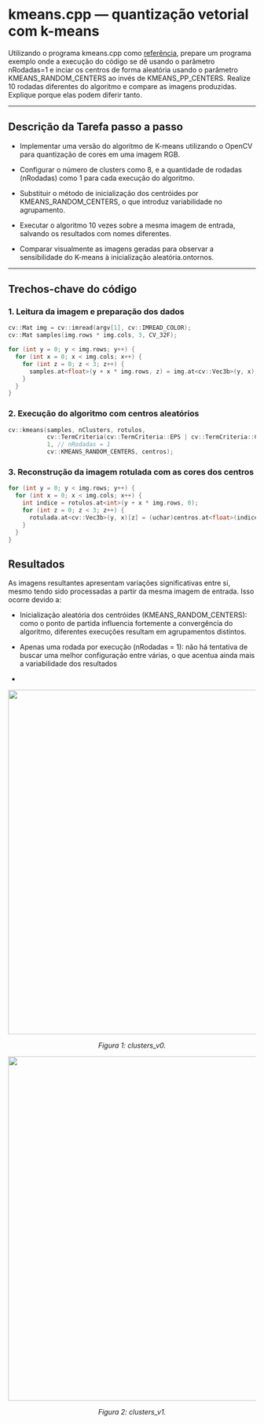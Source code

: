 # kmeans.cpp — quantização vetorial com k-means

Utilizando o programa kmeans.cpp como [referência](https://agostinhobritojr.github.io/tutorial/pdi/kmeans.html), prepare um programa exemplo onde a execução do código se dê usando o parâmetro nRodadas=1 e inciar os centros de forma aleatória usando o parâmetro KMEANS_RANDOM_CENTERS ao invés de KMEANS_PP_CENTERS. Realize 10 rodadas diferentes do algoritmo e compare as imagens produzidas. Explique porque elas podem diferir tanto.

---

## Descrição da Tarefa passo a passo

- Implementar uma versão do algoritmo de K-means utilizando o OpenCV para quantização de cores em uma imagem RGB.

- Configurar o número de clusters como 8, e a quantidade de rodadas (nRodadas) como 1 para cada execução do algoritmo.

- Substituir o método de inicialização dos centróides por KMEANS_RANDOM_CENTERS, o que introduz variabilidade no agrupamento.

- Executar o algoritmo 10 vezes sobre a mesma imagem de entrada, salvando os resultados com nomes diferentes.
  
- Comparar visualmente as imagens geradas para observar a sensibilidade do K-means à inicialização aleatória.ontornos.

---

## Trechos-chave do código

### 1. Leitura da imagem e preparação dos dados

```cpp
cv::Mat img = cv::imread(argv[1], cv::IMREAD_COLOR);
cv::Mat samples(img.rows * img.cols, 3, CV_32F);

for (int y = 0; y < img.rows; y++) {
  for (int x = 0; x < img.cols; x++) {
    for (int z = 0; z < 3; z++) {
      samples.at<float>(y + x * img.rows, z) = img.at<cv::Vec3b>(y, x)[z];
    }
  }
}
```

### 2. Execução do algoritmo com centros aleatórios

```cpp
cv::kmeans(samples, nClusters, rotulos,
           cv::TermCriteria(cv::TermCriteria::EPS | cv::TermCriteria::COUNT, 10000, 0.0001),
           1, // nRodadas = 1
           cv::KMEANS_RANDOM_CENTERS, centros);
```

### 3. Reconstrução da imagem rotulada com as cores dos centros

```cpp
for (int y = 0; y < img.rows; y++) {
  for (int x = 0; x < img.cols; x++) {
    int indice = rotulos.at<int>(y + x * img.rows, 0);
    for (int z = 0; z < 3; z++) {
      rotulada.at<cv::Vec3b>(y, x)[z] = (uchar)centros.at<float>(indice, z);
    }
  }
}
```

## Resultados

As imagens resultantes apresentam variações significativas entre si, mesmo tendo sido processadas a partir da mesma imagem de entrada. Isso ocorre devido a:

- Inicialização aleatória dos centróides (KMEANS_RANDOM_CENTERS): como o ponto de partida influencia fortemente a convergência do algoritmo, diferentes execuções resultam em agrupamentos distintos.

- Apenas uma rodada por execução (nRodadas = 1): não há tentativa de buscar uma melhor configuração entre várias, o que acentua ainda mais a variabilidade dos resultados

-

<p align="center">
  <img src="./build/saida_0.png" width="700"/>
</p>

<p align="center"><i>Figura 1: clusters_v0.</i></p>

<p align="center">
  <img src="./build/saida_1.png" width="700"/>
</p>

<p align="center"><i>Figura 2: clusters_v1.</i></p>

